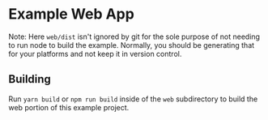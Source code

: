 # Example Web App

Note: Here `web/dist` isn't ignored by git for the sole purpose of not needing
to run node to build the example.  Normally, you should be generating that for
your platforms and not keep it in version control.

## Building

Run `yarn build` or `npm run build` inside of the `web` subdirectory to build
the web portion of this example project.